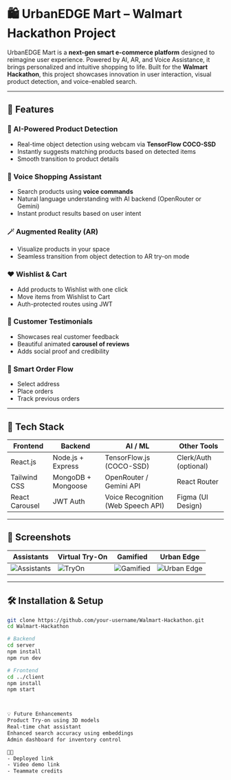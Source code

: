

# 🛍️ UrbanEDGE Mart – Walmart Hackathon Project

UrbanEDGE Mart is a **next-gen smart e-commerce platform** designed to reimagine user experience. Powered by AI, AR, and Voice Assistance, it brings personalized and intuitive shopping to life. Built for the **Walmart Hackathon**, this project showcases innovation in user interaction, visual product detection, and voice-enabled search.

---

## 🚀 Features

### 🤖 AI-Powered Product Detection
- Real-time object detection using webcam via **TensorFlow COCO-SSD**
- Instantly suggests matching products based on detected items
- Smooth transition to product details

### 🧠 Voice Shopping Assistant
- Search products using **voice commands**
- Natural language understanding with AI backend (OpenRouter or Gemini)
- Instant product results based on user intent

### 🪄 Augmented Reality (AR)
- Visualize products in your space
- Seamless transition from object detection to AR try-on mode

### ❤️ Wishlist & Cart
- Add products to Wishlist with one click
- Move items from Wishlist to Cart
- Auth-protected routes using JWT

### 📝 Customer Testimonials
- Showcases real customer feedback
- Beautiful animated **carousel of reviews**
- Adds social proof and credibility

### 🧾 Smart Order Flow
- Select address
- Place orders
- Track previous orders

---

## 🧰 Tech Stack

| Frontend        | Backend         | AI / ML               | Other Tools        |
|-----------------|------------------|------------------------|--------------------|
| React.js        | Node.js + Express| TensorFlow.js (COCO-SSD)| Clerk/Auth (optional) |
| Tailwind CSS    | MongoDB + Mongoose | OpenRouter / Gemini API| React Router       |
| React Carousel  | JWT Auth         | Voice Recognition (Web Speech API) | Figma (UI Design) |

---

## 📸 Screenshots
| Assistants | Virtual Try-On | Gamified | Urban Edge |
|------------|----------------|----------|------------|
| ![Assistants](./public/screenshots/aiAssistants.png) | ![TryOn](./public/screenshots/virtualTryOn.png) | ![Gamified](./public/screenshots/gamified.png) | ![Urban Edge](./public/screenshots/urbanEdge.png) |
---

## 🛠️ Installation & Setup

```bash
git clone https://github.com/your-username/Walmart-Hackathon.git
cd Walmart-Hackathon

# Backend
cd server
npm install
npm run dev

# Frontend
cd ../client
npm install
npm start



💡 Future Enhancements
Product Try-on using 3D models
Real-time chat assistant
Enhanced search accuracy using embeddings
Admin dashboard for inventory control

👨‍💻
- Deployed link
- Video demo link
- Teammate credits 

